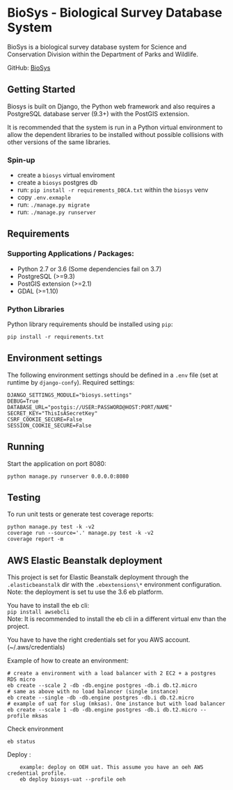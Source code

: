 # BioSys - Biological Survey Database System #

BioSys is a biological survey database system for Science and
Conservation Division within the Department of Parks and Wildlife.

GitHub:
[BioSys](https://github.com/parksandwildlife/biosys)

## Getting Started

Biosys is built on Django, the Python web framework and also requires a PostgreSQL database server
(9.3+) with the PostGIS extension.

It is recommended that the system is run in a Python virtual environment to allow the dependent
libraries to be installed without possible collisions with other versions of the same libraries.

### Spin-up

- create a `biosys` virtual enviroment
- create a `biosys` postgres db
- run: `pip install -r requirements_DBCA.txt` within the `biosys` venv
- copy `.env.exmaple`
- run: `./manage.py migrate`
- run: `./manage.py runserver`


## Requirements

### Supporting Applications / Packages:

- Python 2.7 or 3.6 (Some dependencies fail on 3.7)
- PostgreSQL (>=9.3)
- PostGIS extension (>=2.1)
- GDAL (>=1.10)

### Python Libraries

Python library requirements should be installed using `pip`:

`pip install -r requirements.txt`

## Environment settings

The following environment settings should be defined in a `.env` file
(set at runtime by `django-confy`). Required settings:

    DJANGO_SETTINGS_MODULE="biosys.settings"
    DEBUG=True
    DATABASE_URL="postgis://USER:PASSWORD@HOST:PORT/NAME"
    SECRET_KEY="ThisIsASecretKey"
    CSRF_COOKIE_SECURE=False
    SESSION_COOKIE_SECURE=False

## Running

Start the application on port 8080:

`python manage.py runserver 0.0.0.0:8080`

## Testing

To run unit tests or generate test coverage reports:

    python manage.py test -k -v2
    coverage run --source='.' manage.py test -k -v2
    coverage report -m

## AWS Elastic Beanstalk deployment

This project is set for Elastic Beanstalk deployment through the `.elasticbeanstalk` dir with the `.ebextensions\*` environment configuration.
Note: the deployment is set tu use the 3.6 eb platform.  

You have to install the eb cli:  
`pip install awsebcli`  
Note: It is recommended to install the eb cli in a different virtual env than the project.

You have to have the right credentials set for you AWS account. (~/.aws/credentials)

Example of how to create an environment:

    # create a environment with a load balancer with 2 EC2 + a postgres RDS micro
    eb create --scale 2 -db -db.engine postgres -db.i db.t2.micro
    # same as above with no load balancer (single instance)
    eb create --single -db -db.engine postgres -db.i db.t2.micro
    # example of uat for slug (mksas). One instance but with load balancer
    eb create --scale 1 -db -db.engine postgres -db.i db.t2.micro --profile mksas
    
Check environment
    
    eb status
    
Deploy :
    
        example: deploy on OEH uat. This assume you have an oeh AWS credential profile. 
        eb deploy biosys-uat --profile oeh
 